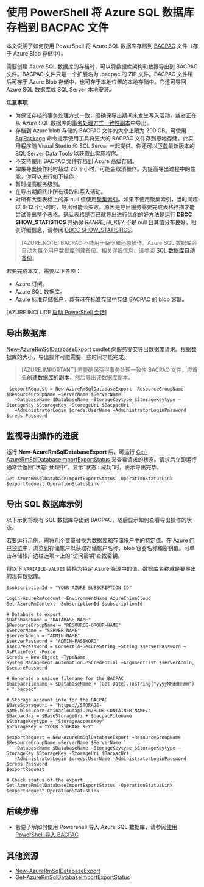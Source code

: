 <properties 
    pageTitle="使用 PowerShell 将 Azure SQL 数据库存档到 BACPAC 文件" 
    description="使用 PowerShell 将 Azure SQL 数据库存档到 BACPAC 文件" 
	services="sql-database"
	documentationCenter=""
	authors="stevestein"
	manager="jhubbard"
	editor=""/>

<tags
	ms.service="sql-database"
	ms.devlang="NA"
	ms.date="08/15/2016"
	wacn.date="09/19/2016"
	ms.author="sstein"
	ms.workload="data-management"
	ms.topic="article"
	ms.tgt_pltfrm="NA"/>


# 使用 PowerShell 将 Azure SQL 数据库存档到 BACPAC 文件




本文说明了如何使用 PowerShell 将 Azure SQL 数据库存档到 [BACPAC](https://msdn.microsoft.com/zh-cn/library/ee210546.aspx#Anchor_4) 文件（存于 Azure Blob 存储中）。

需要创建 Azure SQL 数据库的存档时，可以将数据库架构和数据导出到 BACPAC 文件。BACPAC 文件只是一个扩展名为 .bacpac 的 ZIP 文件。BACPAC 文件稍后可存于 Azure Blob 存储中，也可存于本地位置的本地存储中。它还可导回 Azure SQL 数据库或 SQL Server 本地安装。

**注意事项**

- 为保证存档的事务处理方式一致，须确保导出期间未发生写入活动，或者正在从 Azure SQL 数据库的[事务处理方式一致性副本](/documentation/articles/sql-database-copy/)中导出。
- 存档到 Azure blob 存储的 BACPAC 文件的大小上限为 200 GB。可使用 [SqlPackage](https://msdn.microsoft.com/zh-cn/library/hh550080.aspx) 命令提示使用工具将更大的 BACPAC 文件存到恩地存储。此实用程序随 Visual Studio 和 SQL Server 一起提供。你还可以[下载](https://msdn.microsoft.com/zh-cn/library/mt204009.aspx)最新版本的 SQL Server Data Tools 以获取此实用程序。
- 不支持使用 BACPAC 文件存档到 Azure 高级存储。
- 如果导出操作耗时超过 20 个小时，可能会取消操作。为提高导出过程中的性能，你可以进行如下操作：
 - 暂时提高服务级别。
 - 在导出期间终止所有读取和写入活动。
 - 对所有大型表格上的非 null 值使用[聚集索引](https://msdn.microsoft.com/zh-cn/library/ms190457.aspx)。如果不使用聚集索引，当时间超过 6-12 个小时时，导出可能会失败。原因是导出服务需要完成表格扫描才能尝试导出整个表格。确认表格是否已就导出进行优化的好方法是运行 **DBCC SHOW\_STATISTICS** 并确保 *RANGE\_HI\_KEY* 不是 null 且其值分布良好。相关详细信息，请参阅 [DBCC SHOW\_STATISTICS](https://msdn.microsoft.com/zh-cn/library/ms174384.aspx)。

> [AZURE.NOTE] BACPAC 不能用于备份和还原操作。Azure SQL 数据库会自动为每个用户数据库创建备份。相关详细信息，请参阅 [SQL 数据库自动备份](/documentation/articles/sql-database-automated-backups/)。

若要完成本文，需要以下各项：

- Azure 订阅。
- Azure SQL 数据库。
- [Azure 标准存储帐户](/documentation/articles/storage-create-storage-account/)，具有可在标准存储中存储 BACPAC 的 blob 容器。


[AZURE.INCLUDE [启动 PowerShell 会话](../../includes/sql-database-powershell.md)]




## 导出数据库

[New-AzureRmSqlDatabaseExport](https://msdn.microsoft.com/zh-cn/library/mt707796.aspx) cmdlet 向服务提交导出数据库请求。根据数据库的大小，导出操作可能需要一些时间才能完成。

> [AZURE.IMPORTANT] 若要确保获得事务处理一致性 BACPAC 文件，应首先[创建数据库的副本](/documentation/articles/sql-database-copy-powershell/)，然后导出该数据库副本。


     $exportRequest = New-AzureRmSqlDatabaseExport –ResourceGroupName $ResourceGroupName –ServerName $ServerName `
       –DatabaseName $DatabaseName –StorageKeytype $StorageKeytype –StorageKey $StorageKey -StorageUri $BacpacUri `
       –AdministratorLogin $creds.UserName –AdministratorLoginPassword $creds.Password


## 监视导出操作的进度

运行 **New-AzureRmSqlDatabaseExport** 后，可运行 [Get-AzureRmSqlDatabaseImportExportStatus](https://msdn.microsoft.com/zh-cn/library/mt707794.aspx) 来查看请求的状态。请求后立即运行通常会返回“状态: 处理中”。显示“状态 : 成功”时，表示导出完毕。


    Get-AzureRmSqlDatabaseImportExportStatus -OperationStatusLink $exportRequest.OperationStatusLink



## 导出 SQL 数据库示例

以下示例将现有 SQL 数据库导出到 BACPAC，随后显示如何查看导出操作的状态。

若要运行示例，需将几个变量替换为数据库和存储帐户中的特定值。在 [Azure 门户预览](https://portal.azure.cn)中，浏览到存储帐户以获取存储帐户名称、blob 容器名称和密钥值。可单击存储帐户边栏选项卡上的“访问密钥”查找密钥。

将以下 `VARIABLE-VALUES` 替换为特定 Azure 资源中的值。数据库名称就是要导出的现有数据库。



    $subscriptionId = "YOUR AZURE SUBSCRIPTION ID"

    Login-AzureRmAccount -EnvironmentName AzureChinaCloud
    Set-AzureRmContext -SubscriptionId $subscriptionId

    # Database to export
    $DatabaseName = "DATABASE-NAME"
    $ResourceGroupName = "RESOURCE-GROUP-NAME"
    $ServerName = "SERVER-NAME"
    $serverAdmin = "ADMIN-NAME"
    $serverPassword = "ADMIN-PASSWORD" 
    $securePassword = ConvertTo-SecureString –String $serverPassword –AsPlainText -Force
    $creds = New-Object –TypeName System.Management.Automation.PSCredential –ArgumentList $serverAdmin, $securePassword

    # Generate a unique filename for the BACPAC
    $bacpacFilename = $DatabaseName + (Get-Date).ToString("yyyyMMddHHmm") + ".bacpac"

    # Storage account info for the BACPAC
    $BaseStorageUri = "https://STORAGE-NAME.blob.core.chinacloudapi.cn/BLOB-CONTAINER-NAME/"
    $BacpacUri = $BaseStorageUri + $bacpacFilename
    $StorageKeytype = "StorageAccessKey"
    $StorageKey = "YOUR STORAGE KEY"

    $exportRequest = New-AzureRmSqlDatabaseExport –ResourceGroupName $ResourceGroupName –ServerName $ServerName `
       –DatabaseName $DatabaseName –StorageKeytype $StorageKeytype –StorageKey $StorageKey -StorageUri $BacpacUri `
       –AdministratorLogin $creds.UserName –AdministratorLoginPassword $creds.Password
    $exportRequest

    # Check status of the export
    Get-AzureRmSqlDatabaseImportExportStatus -OperationStatusLink $exportRequest.OperationStatusLink



## 后续步骤

- 若要了解如何使用 Powershell 导入 Azure SQL 数据库，请参阅[使用 PowerShell 导入 BACPAC](/documentation/articles/sql-database-import-powershell/)


## 其他资源

- [New-AzureRmSqlDatabaseExport](https://msdn.microsoft.com/zh-cn/library/mt707796.aspx)
- [Get-AzureRmSqlDatabaseImportExportStatus](https://msdn.microsoft.com/zh-cn/library/mt707794.aspx)

<!---HONumber=Mooncake_0912_2016-->